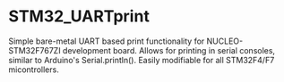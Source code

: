 # STM32_UARTprint
Simple bare-metal UART based print functionality for NUCLEO-STM32F767ZI development board.
Allows for printing in serial consoles, similar to Arduino's Serial.println(). Easily modifiable for all STM32F4/F7 micontrollers.  

